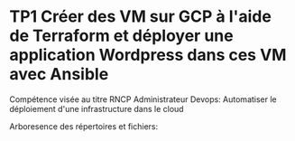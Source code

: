 # TP1 Créer des VM sur GCP à l'aide de Terraform et déployer une application Wordpress dans ces VM avec Ansible 
Compétence visée au titre RNCP Administrateur Devops: Automatiser le déploiement d'une infrastructure dans le cloud 

Arboresence des répertoires et fichiers: 



